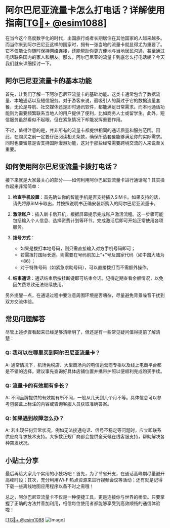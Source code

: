 # 阿尔巴尼亚流量卡怎么打电话？详解使用指南[[TG💪+ @esim1088](https://t.me/s/esim1088)]

在当今这个高度数字化的时代，出国旅行或者长期居住在其他国家的人越来越多。而当你来到阿尔巴尼亚这样的国家时，拥有一张当地的流量卡就显得尤为重要了。它不仅能让你随时保持网络连接，还能帮助你更方便地与当地居民沟通，甚至通过电话联系国内的家人和朋友。那么，阿尔巴尼亚的流量卡到底怎么打电话呢？今天我们就来详细探讨一下。

## 阿尔巴尼亚流量卡的基本功能

首先，让我们了解一下阿尔巴尼亚流量卡的基础功能。这类卡通常包含了数据流量、本地通话以及短信服务。对于游客来说，最吸引人的莫过于它的数据流量套餐，无论是导航、社交媒体还是即时通讯软件，都能满足日常需求。而本地通话功能则为需要频繁联系当地人的用户提供了便利，比如商务人士或留学生。此外，短信服务虽然看似不起眼，但在紧急情况下却能发挥重要作用。

不过，值得注意的是，并非所有的流量卡都提供相同的通话质量和服务范围。因此，在购买之前一定要仔细阅读相关条款，确保所选套餐能够满足你的实际需求。同时也要留意是否支持国际漫游功能，这对于那些经常需要跨境交流的人来说至关重要。

## 如何使用阿尔巴尼亚流量卡拨打电话？

接下来就是大家最关心的部分——如何利用阿尔巴尼亚流量卡进行通话呢？其实操作起来非常简单：

1. **检查手机设置**：首先确认你的智能手机是否支持插入SIM卡。如果支持的话，请先将原SIM卡取出，并按照说明书正确安装新购入的阿尔巴尼亚流量卡。

2. **激活账户**：插入新卡后开机，根据屏幕提示完成账户激活流程。这一步骤可能包括输入个人信息、选择资费计划等环节。完成激活后即可开始正常使用各项服务。

3. **拨号方式**：
   - 如果是拨打本地号码，则只需直接输入对方手机号码即可；
   - 若需拨打国际长途，则需要在号码前加上“+”号及国家代码（如中国大陆为+86）；
   - 对于特殊号码（如紧急求助号码），可以直接拨打而不需额外操作。

4. **结束通话**：通话结束后按挂断键即可结束会话。记得定期查看余额情况，以免因欠费导致无法继续使用。

另外提醒一点，在通话过程中要注意周围环境是否嘈杂，尽量避免背景噪音干扰到双方交流体验。

## 常见问题解答

尽管上述步骤看起来已经足够清晰明了，但还是有一些常见疑问值得提前了解清楚：

### Q: 我可以在哪里买到阿尔巴尼亚流量卡？
A: 通常情况下，机场免税店、大型商场内的电信运营商专柜以及线上电商平台都是不错的选择。建议事先查询好具体店铺位置并携带护照以便顺利完成购买手续。

### Q: 流量卡的有效期有多长？
A: 不同品牌提供的有效期有所不同，一般从几天到几个月不等。具体信息可以参考包装盒上标注的内容或咨询客服人员获取准确答案。

### Q: 如果遇到故障怎么办？
A: 若出现任何异常状况，例如无法接通电话、信号不稳定等问题时，应立即联系供应商寻求技术支持。大多数正规厂商都会提供全天候在线客服支持，帮助解决各种突发状况。

## 小贴士分享

最后再给大家几个实用的小技巧吧！首先，为了节省开支，在通话高峰期尽量避开高峰时段；其次，充分利用Wi-Fi热点资源来进行视频会议等活动；还有就是记得下载一些离线地图应用程序以备不时之需哦！

总之，阿尔巴尼亚流量卡不仅是一种便捷工具，更是连接你与世界的桥梁。只要掌握了正确的方法并善加利用，相信每位使用者都能够享受到高效顺畅的通信体验啦！

[[TG💪+ @esim1088](https://t.me/s/esim1088) ![Image](https://i.postimg.cc/4NQfJmqS/Snipaste-2025-05-13-00-14-12.png)]
